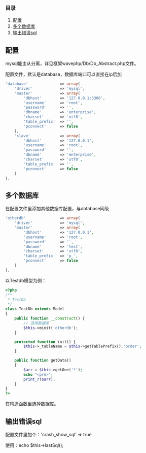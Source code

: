 <!--
author: 许萍
date: 2015-11-20
title: 数据库
tags: 功能扩展
category: 功能扩展
status: publish
summary: Wavephp框架，轻量PHP框架，MVC分离，快速开发项目
-->

### 目录
1. [配置](#m1)
2. [多个数据库](#m2)
3. [输出错误sql](#m3)

<a name="m1"></a>
## 配置

mysql能主从分离，详见框架wavephp/Db/Db_Abstract.php文件。

配置文件，默认是database，数据库端口可以直接在ip后加

```php
'database'              => array(
    'driver'            => 'mysql',
    'master'            => array(
        'dbhost'        => '127.0.0.1:3306',
        'username'      => 'root',
        'password'      => '',
        'dbname'        => 'enterprise',
        'charset'       => 'utf8',
        'table_prefix'  => '',
        'pconnect'      => false
    ),
    'slave'             => array(
        'dbhost'        => '127.0.0.1',
        'username'      => 'root',
        'password'      => '',
        'dbname'        => 'enterprise',
        'charset'       => 'utf8',
        'table_prefix'  => '',
        'pconnect'      => false
    )
),
```

<a name="m2"></a>
## 多个数据库

在配置文件里添加其他数据库配置，与database同级

```php
'otherdb'               => array(
    'driver'            => 'mysql',
    'master'            => array(
        'dbhost'        => '127.0.0.1',
        'username'      => 'root',
        'password'      => '',
        'dbname'        => 'test',
        'charset'       => 'utf8',
        'table_prefix'  => 'p_',
        'pconnect'      => false
    )
),
```

以Testdb模型为例：

```php
<?php
/**
 * TestDb
 */
class TestDb extends Model
{
    public function __construct() {
        // 选择数据库
        $this->minit('otherdb');
    }

    protected function init() {
        $this->_tableName = $this->getTablePrefix().'order';
    }

    public function getData()
    {
        $arr = $this->getOne('*');
        echo "<pre>";
        print_r($arr);
    }
}
?>
```

在构造函数里选择数据库。

<a name="m3"></a>
## 输出错误sql

配置文件里加个：'crash_show_sql' => true

使用：echo $this->lastSql();